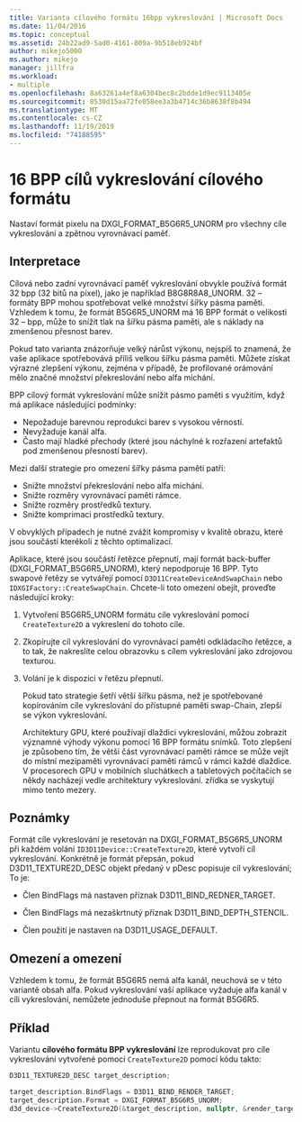 ```yaml
---
title: Varianta cílového formátu 16bpp vykreslování | Microsoft Docs
ms.date: 11/04/2016
ms.topic: conceptual
ms.assetid: 24b22ad9-5ad0-4161-809a-9b518eb924bf
author: mikejo5000
ms.author: mikejo
manager: jillfra
ms.workload:
- multiple
ms.openlocfilehash: 8a63261a4ef8a6304bec8c2bdde1d9ec9113405e
ms.sourcegitcommit: 8530d15aa72fe058ee3a3b4714c36b8638f8b494
ms.translationtype: MT
ms.contentlocale: cs-CZ
ms.lasthandoff: 11/19/2019
ms.locfileid: "74188595"
---
```

# <a name="16-bpp-render-target-format-variant"></a>16 BPP cílů vykreslování cílového formátu
Nastaví formát pixelu na DXGI_FORMAT_B5G6R5_UNORM pro všechny cíle vykreslování a zpětnou vyrovnávací paměť.

## <a name="interpretation"></a>Interpretace
 Cílová nebo zadní vyrovnávací paměť vykreslování obvykle používá formát 32 bpp (32 bitů na pixel), jako je například B8G8R8A8_UNORM. 32 – formáty BPP mohou spotřebovat velké množství šířky pásma paměti. Vzhledem k tomu, že formát B5G6R5_UNORM má 16 BPP formát o velikosti 32 – bpp, může to snížit tlak na šířku pásma paměti, ale s náklady na zmenšenou přesnost barev.

 Pokud tato varianta znázorňuje velký nárůst výkonu, nejspíš to znamená, že vaše aplikace spotřebovává příliš velkou šířku pásma paměti. Můžete získat výrazné zlepšení výkonu, zejména v případě, že profilované orámování mělo značné množství překreslování nebo alfa míchání.

BPP cílový formát vykreslování může snížit pásmo paměti s využitím, když má aplikace následující podmínky:
- Nepožaduje barevnou reprodukci barev s vysokou věrností.
- Nevyžaduje kanál alfa.
- Často mají hladké přechody (které jsou náchylné k rozřazení artefaktů pod zmenšenou přesností barev).

Mezi další strategie pro omezení šířky pásma paměti patří:
- Snižte množství překreslování nebo alfa míchání.
- Snižte rozměry vyrovnávací paměti rámce.
- Snižte rozměry prostředků textury.
- Snižte komprimaci prostředků textury.

V obvyklých případech je nutné zvážit kompromisy v kvalitě obrazu, které jsou součástí kterékoli z těchto optimalizací.

Aplikace, které jsou součástí řetězce přepnutí, mají formát back-buffer (DXGI_FORMAT_B5G6R5_UNORM), který nepodporuje 16 BPP. Tyto swapové řetězy se vytvářejí pomocí `D3D11CreateDeviceAndSwapChain` nebo `IDXGIFactory::CreateSwapChain`. Chcete-li toto omezení obejít, proveďte následující kroky:
1. Vytvoření B5G6R5_UNORM formátu cíle vykreslování pomocí `CreateTexture2D` a vykreslení do tohoto cíle.
2. Zkopírujte cíl vykreslování do vyrovnávací paměti odkládacího řetězce, a to tak, že nakreslíte celou obrazovku s cílem vykreslování jako zdrojovou texturou.
3. Volání je k dispozici v řetězu přepnutí.

   Pokud tato strategie šetří větší šířku pásma, než je spotřebované kopírováním cíle vykreslování do přístupné paměti swap-Chain, zlepší se výkon vykreslování.

   Architektury GPU, které používají dlaždici vykreslování, můžou zobrazit významné výhody výkonu pomocí 16 BPP formátu snímků. Toto zlepšení je způsobeno tím, že větší část vyrovnávací paměti rámce se může vejít do místní mezipaměti vyrovnávací paměti rámců v rámci každé dlaždice. V procesorech GPU v mobilních sluchátkech a tabletových počítačích se někdy nacházejí vedle architektury vykreslování. zřídka se vyskytují mimo tento mezery.

## <a name="remarks"></a>Poznámky
 Formát cíle vykreslování je resetován na DXGI_FORMAT_B5G6R5_UNORM při každém volání `ID3D11Device::CreateTexture2D`, které vytvoří cíl vykreslování. Konkrétně je formát přepsán, pokud D3D11_TEXTURE2D_DESC objekt předaný v pDesc popisuje cíl vykreslování; To je:

- Člen BindFlags má nastaven příznak D3D11_BIND_REDNER_TARGET.

- Člen BindFlags má nezaškrtnutý příznak D3D11_BIND_DEPTH_STENCIL.

- Člen použití je nastaven na D3D11_USAGE_DEFAULT.

## <a name="restrictions-and-limitations"></a>Omezení a omezení
 Vzhledem k tomu, že formát B5G6R5 nemá alfa kanál, neuchová se v této variantě obsah alfa. Pokud vykreslování vaší aplikace vyžaduje alfa kanál v cíli vykreslování, nemůžete jednoduše přepnout na formát B5G6R5.

## <a name="example"></a>Příklad
 Variantu **cílového formátu BPP vykreslování** lze reprodukovat pro cíle vykreslování vytvořené pomocí `CreateTexture2D` pomocí kódu takto:

```cpp
D3D11_TEXTURE2D_DESC target_description;

target_description.BindFlags = D3D11_BIND_RENDER_TARGET;
target_description.Format = DXGI_FORMAT_B5G6R5_UNORM;
d3d_device->CreateTexture2D(&target_description, nullptr, &render_target);
```
